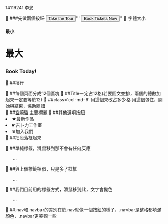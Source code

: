 14119241 李旻

	###先做兩個按鈕
<button type='button'>Take the Tour</button>'''
<button type='button'>Book Tickets Now</button>''
	字體大小<h4> <h4/>最小  <h1> <h1/>最大
<h3>Book Today!</h3>
	##換行 <p> </p>
	##每個頁面分成12個區塊
	##Title一定占12格(若要圖文並排，兩個的總數加起來一定要等於12)
	##class='col-md-6' 用這個來改占多少格
用這個包住，開始與結束，協助閱讀<div class='row'> </div>
	##<a class="navbar-brand" href="/">宮崎駿</a> 主要標題
	##其他選項按鈕
<li><a herf="ticket.html">★最新作品</a></li>
<li><a herf="station.html">☛吉卜力工作室</a></li>
    <li><a herf="about.html">♛加入我們</li>
	##把段落框起來<p class="well">
	##單純標籤，滑鼠移到那不會有任何反應<ul class='nav '>...</ul>
	##與上個標籤相似，只是多了框框<ul class='nav nav-tabs'>...</ul>
	##我們目前用的標籤方式，滑鼠移到此，文字會變色<ul class='nav navbar-nav navbar-right'>…</ul>
	##.nav和.navbar的差別在於.nav就像一個按鈕的樣子，.navbar是整格都填滿顏色，.navbar更美觀一些

